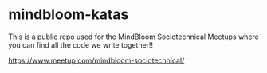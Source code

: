 # mindbloom-katas
This is a public repo used for the MindBloom Sociotechnical Meetups where you can find all the code we write together!!

https://www.meetup.com/mindbloom-sociotechnical/

